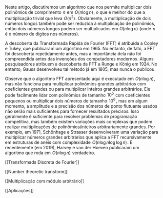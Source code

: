 Neste artigo, discutiremos um algoritmo que nos permite multiplicar dois polinômios de comprimento  $n$  em  $O(n \log n)$ , o que é melhor do que a multiplicação trivial que leva  $O(n^2)$ . Obviamente, a multiplicação de dois números longos também pode ser reduzida à multiplicação de polinômios, então dois números longos podem ser multiplicados em  $O(n \log n)$  (onde  $n$  é o número de dígitos nos números).

A descoberta da Transformada Rápida de Fourier (FFT) é atribuída a Cooley e Tukey, que publicaram um algoritmo em 1965. No entanto, de fato, a FFT foi descoberta repetidamente antes, mas a importância dela não foi compreendida antes das invenções dos computadores modernos. Alguns pesquisadores atribuem a descoberta da FFT a Runge e König em 1924. No entanto, Gauss desenvolveu tal método já em 1805, mas nunca o publicou.

Observe que o algoritmo FFT apresentado aqui é executado em  $O(n \log n)$ , mas não funciona para multiplicar polinômios grandes arbitrários com coeficientes grandes ou para multiplicar inteiros grandes arbitrários. Ele pode facilmente lidar com polinômios de tamanho  $10^5$  com coeficientes pequenos ou multiplicar dois números de tamanho  $10^6$ , mas em algum momento, a amplitude e a precisão dos números de ponto flutuante usados não serão mais suficientes para fornecer resultados precisos. Isso geralmente é suficiente para resolver problemas de programação competitiva, mas também existem variações mais complexas que podem realizar multiplicações de polinômios/inteiros arbitrariamente grandes. Por exemplo, em 1971, Schönhage e Strasser desenvolveram uma variação para multiplicar números grandes arbitrários que aplica a FFT recursivamente em estruturas de anéis com complexidade  $O(n \log n \log \log n)$ . E recentemente (em 2019), Harvey e van der Hoeven publicaram um algoritmo que roda em  $O(n \log n)$  verdadeiro.

[[Transformada Discreta de Fourier]]

[[Number theoretic transform]]

[[Multiplicação com módulo arbitrário]]

[[Aplicações]]
